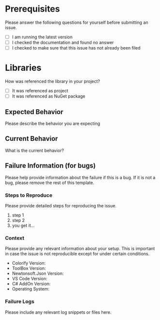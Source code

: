 # Prerequisites

Please answer the following questions for yourself before submitting an issue.

- [ ] I am running the latest version
- [ ] I checked the documentation and found no answer
- [ ] I checked to make sure that this issue has not already been filed

# Libraries

How was referenced the library in your project?

- [ ] It was referenced as project
- [ ] It was referenced as NuGet package

## Expected Behavior

Please describe the behavior you are expecting

## Current Behavior

What is the current behavior?

## Failure Information (for bugs)

Please help provide information about the failure if this is a bug. If it is not a bug, please remove the rest of this template.

### Steps to Reproduce

Please provide detailed steps for reproducing the issue.

1. step 1
1. step 2
1. you get it...

### Context

Please provide any relevant information about your setup. This is important in case the issue is not reproducible except for under certain conditions.

- Colorify Version:
- ToolBox Version:
- Newtonsoft.Json Version:
- VS Code Version:
- C# AddOn Version:
- Operating System:

### Failure Logs

Please include any relevant log snippets or files here.
